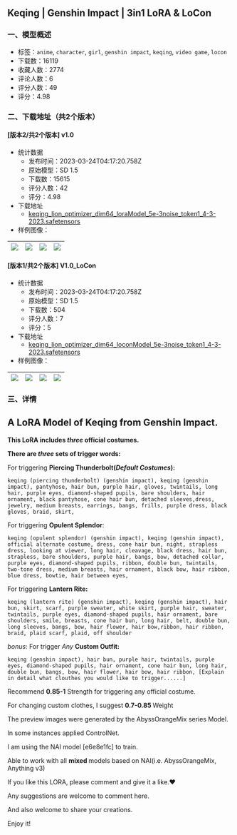 ## Keqing | Genshin Impact | 3in1 LoRA & LoCon
### 一、模型概述

- 标签：`anime`, `character`, `girl`, `genshin impact`, `keqing`, `video game`, `locon`
- 下载数：16119
- 收藏人数：2774
- 评论人数：6
- 评分人数：49
- 评分：4.98

### 二、下载地址（共2个版本）

#### [版本2/共2个版本] v1.0

- 统计数据
  - 发布时间：2023-03-24T04:17:20.758Z
  - 原始模型：SD 1.5
  - 下载数：15615
  - 评分人数：42
  - 评分：4.98
- 下载地址
  - [keqing_lion_optimizer_dim64_loraModel_5e-3noise_token1_4-3-2023.safetensors](https://civitai.com/api/download/models/18521)
- 样例图像：

| <img src="https://image.civitai.com/xG1nkqKTMzGDvpLrqFT7WA/a6a8cca6-5672-466e-ea5a-5fc7ce16c400/width=450/191572.jpeg" /> | <img src="https://image.civitai.com/xG1nkqKTMzGDvpLrqFT7WA/5f46044d-9a0a-4f44-54b9-57dc9bb7db00/width=450/191719.jpeg" /> | <img src="https://image.civitai.com/xG1nkqKTMzGDvpLrqFT7WA/b86f29f3-ded8-4f7c-8093-d6fda1cd3b00/width=450/191716.jpeg" /> | <img src="https://image.civitai.com/xG1nkqKTMzGDvpLrqFT7WA/5b5b2816-7598-49b0-cf1f-3b4aab641100/width=450/191718.jpeg" /> |
| ---- | ---- | ---- | ---- |

#### [版本1/共2个版本] V1.0_LoCon

- 统计数据
  - 发布时间：2023-03-24T04:17:20.758Z
  - 原始模型：SD 1.5
  - 下载数：504
  - 评分人数：7
  - 评分：5
- 下载地址
  - [keqing_lion_optimizer_dim64_loconModel_5e-3noise_token1_4-3-2023.safetensors](https://civitai.com/api/download/models/18531)
- 样例图像：

| <img src="https://image.civitai.com/xG1nkqKTMzGDvpLrqFT7WA/32408bd9-256a-40d5-2b1a-6ddb85d6a200/width=450/191715.jpeg" /> | <img src="https://image.civitai.com/xG1nkqKTMzGDvpLrqFT7WA/7e01f85e-7eac-47b0-89e9-8df03c1fe400/width=450/191711.jpeg" /> | <img src="https://image.civitai.com/xG1nkqKTMzGDvpLrqFT7WA/0e2d985d-23fd-46af-245d-2441ccd49f00/width=450/191712.jpeg" /> | <img src="https://image.civitai.com/xG1nkqKTMzGDvpLrqFT7WA/12f92673-5662-44da-7e99-52a51fe1e400/width=450/191714.jpeg" /> |
| ---- | ---- | ---- | ---- |


### 三、详情
<h2>A LoRA Model of Keqing from Genshin Impact<strong>.</strong></h2><p></p><p><strong>This LoRA includes <em>three </em>official costumes.</strong></p><p><strong>There are <em>three </em>sets of trigger words:</strong></p><p></p><p>For triggering <strong>Piercing Thunderbolt(<em>Default Costumes</em>):</strong></p><p><code>keqing (piercing thunderbolt) (genshin impact), keqing (genshin impact), pantyhose, hair bun, purple hair, gloves, twintails, long hair, purple eyes, diamond-shaped pupils, bare shoulders, hair ornament, black pantyhose, cone hair bun, detached sleeves,dress, jewelry, medium breasts, earrings, bangs, frills, purple dress, black gloves, braid, skirt,</code></p><p></p><p>For triggering <strong>Opulent Splendor</strong>:</p><p><code>keqing (opulent splendor) (genshin impact), keqing (genshin impact), official alternate costume, dress, cone hair bun, night, strapless dress, looking at viewer, long hair, cleavage, black dress, hair bun, strapless, bare shoulders, purple hair, bangs, bow, detached collar, purple eyes, diamond-shaped pupils, ribbon, double bun, twintails, two-tone dress, medium breasts, hair ornament, black bow, hair ribbon, blue dress, bowtie, hair between eyes,</code></p><p></p><p>For triggering <strong>Lantern Rite:</strong></p><p><code>keqing (lantern rite) (genshin impact), keqing (genshin impact), hair bun, skirt, scarf, purple sweater, white skirt, purple hair, sweater, twintails, purple eyes, diamond-shaped pupils, hair ornament, bare shoulders, smile, breasts, cone hair bun, long hair, belt, double bun, long sleeves, bangs, bow, hair flower, hair bow,ribbon, hair ribbon, braid, plaid scarf, plaid, off shoulder</code></p><p></p><p><em>bonus</em>: For trigger <em>Any </em><strong>Custom Outfit:</strong></p><p><code>keqing (genshin impact), hair bun, purple hair, twintails, purple eyes, diamond-shaped pupils, hair ornament, cone hair bun, long hair, double bun, bangs, bow, hair flower, hair bow, hair ribbon, [Explain in detail what clouthes you would like to trigger......]</code></p><p></p><p>Recommend <strong>0.85-1</strong> Strength for triggering any official costume.</p><p>For changing custom clothes, I suggest <strong>0.7-0.85 </strong>Weight</p><p></p><p>The preview images were generated by the AbyssOrangeMix series Model.</p><p>In some instances applied ControlNet.</p><p></p><p>I am using the NAI model [e6e8e1fc] to train.</p><p>Able to work with all <strong>mixed </strong>models based on NAI(i.e. AbyssOrangeMix, Anything v3)</p><p></p><p>If you like this LORA, please comment and give it a like.❤️</p><p>Any suggestions are welcome to comment here.</p><p>And also welcome to share your creations.</p><p>Enjoy it!</p><p></p>